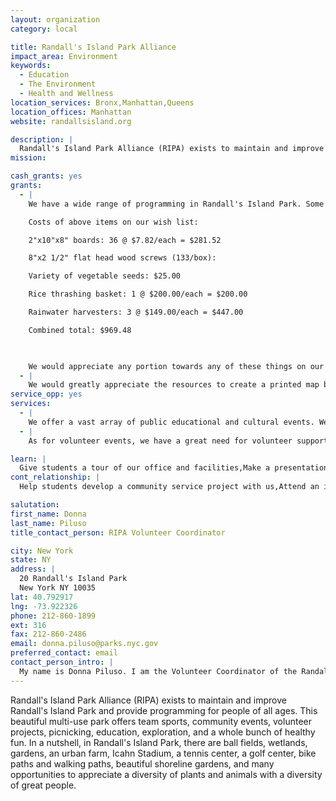 ```yaml
---
layout: organization
category: local

title: Randall's Island Park Alliance
impact_area: Environment
keywords: 
  - Education
  - The Environment
  - Health and Wellness
location_services: Bronx,Manhattan,Queens
location_offices: Manhattan
website: randallsisland.org

description: |
  Randall's Island Park Alliance (RIPA) exists to maintain and improve Randall's Island Park and provide programming for people of all ages. This beautiful multi-use park offers team sports, community events, volunteer projects, picnicking, education, exploration, and a whole bunch of healthy fun. In a nutshell, in Randall's Island Park, there are ball fields, wetlands, gardens, an urban farm, Icahn Stadium, a tennis center, a golf center, bike paths and walking paths, beautiful shoreline gardens, and many opportunities to appreciate a diversity of plants and animals with a diversity of great people.
mission: 

cash_grants: yes
grants: 
  - |
    We have a wide range of programming in Randall's Island Park. Some things that we are hoping purchase the supplies to build when resources permit, are a 3 bin compost system for our urban farm, a rice thrashing basket (for harvesting rice), vegetable seeds to give to kids who come to our educational programming in the urban farm, and Rainwater harvesting systems to put at a few locations throughout Randall's Island Park to aid in the watering of the beautiful habitats.

    Costs of above items on our wish list:

    2"x10"x8" boards: 36 @ $7.82/each = $281.52

    8"x2 1/2" flat head wood screws (133/box):                                    2 boxes @ $7.98 = $15.96

    Variety of vegetable seeds: $25.00

    Rice thrashing basket: 1 @ $200.00/each = $200.00

    Rainwater harvesters: 3 @ $149.00/each = $447.00

    Combined total: $969.48

    

    We would appreciate any portion towards any of these things on our wish list.
  - |
    We would greatly appreciate the resources to create a printed map booklet, containing pictures and detailed descriptions of the diversity of areas and opportunities in Randall's Island Park. The cost of this is dependent on the number of pages and the quantity printed. If we received $1,000 towards this project, we would match the rest with funding from other sources (such as other donors).
service_opp: yes
services: 
  - |
    We offer a vast array of public educational and cultural events. We would greatly appreciate student performances to enhance our program and share your talents with the public in Randall's Island Park.
  - |
    As for volunteer events, we have a great need for volunteer support. We ask volunteers to be tree stewards, to pick up litter, to remove invasive plants that attempt to outgrow slower growing plants, and to plant native plants in a variety of habitats. It would be very beneficial to have eye catching weatherproof signs that will support these efforts for the educational benefits to the general public.

learn: |
  Give students a tour of our office and facilities,Make a presentation about our organization,Speak over the phone about our work
cont_relationship: |
  Help students develop a community service project with us,Attend an in-school Check Award Assembly if we receive a grant,Help students tell local newspapers and media about their grant and/or project with us,Educate the school by leading a workshop,Collect pennies during the Penny Harvest next fall

salutation: 
first_name: Donna
last_name: Piluso
title_contact_person: RIPA Volunteer Coordinator

city: New York
state: NY
address: |
  20 Randall's Island Park  
  New York NY 10035
lat: 40.792917
lng: -73.922326
phone: 212-860-1899
ext: 316
fax: 212-860-2486
email: donna.piluso@parks.nyc.gov
preferred_contact: email
contact_person_intro: |
  My name is Donna Piluso. I am the Volunteer Coordinator of the Randall's Island Park Alliance. I coordinate volunteer projects with school groups, corporate groups, non-profits, & individuals. I love working for the benefit of people, plants, and animals. I enjoy contributing towards hands-on work for the restoration and health of the environment and the well being of people. I have been working in the field of Volunteer Coordination and Environmental Education for the past twelve years. I began working with the Randall's Island Park Alliance (RIPA) last May as part of our Natural Areas Crew. RIPA brought me into my current position this February.
---
```

Randall's Island Park Alliance (RIPA) exists to maintain and improve Randall's Island Park and provide programming for people of all ages. This beautiful multi-use park offers team sports, community events, volunteer projects, picnicking, education, exploration, and a whole bunch of healthy fun. In a nutshell, in Randall's Island Park, there are ball fields, wetlands, gardens, an urban farm, Icahn Stadium, a tennis center, a golf center, bike paths and walking paths, beautiful shoreline gardens, and many opportunities to appreciate a diversity of plants and animals with a diversity of great people.